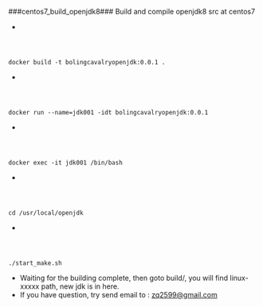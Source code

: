 ###centos7_build_openjdk8###
Build and compile openjdk8 src at centos7

* <code>
docker build -t bolingcavalryopenjdk:0.0.1 .
</code>
* <code>
docker run --name=jdk001 -idt bolingcavalryopenjdk:0.0.1
</code> 
* <code>
docker exec -it jdk001 /bin/bash
</code>
* <code>
cd /usr/local/openjdk
</code>
* <code>
./start_make.sh
</code>
* Waiting for the building complete, then goto build/, you will find linux-xxxxx path, new jdk is in here.
* If you have question, try send email to : zq2599@gmail.com
